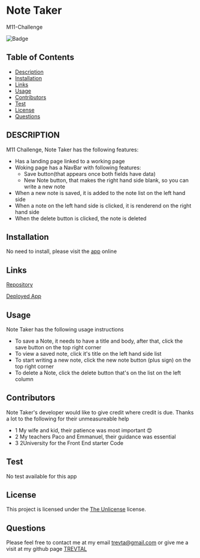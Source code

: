 # Note Taker
M11-Challenge

![Badge](https://img.shields.io/static/v1?label=License&message=The%20Unlicense&color=yellowgreen)

## Table of Contents
- [Description](#description)
- [Installation](#installation)
- [Links](#links)
- [Usage](#usage)
- [Contributors](#contributors)
- [Test](#test)
- [License](#license)
- [Questions](#questions)

## DESCRIPTION
M11 Challenge, Note Taker has the following features:
* Has a landing page linked to a working page
* Woking page has a NavBar with following features:
    * Save button(that appears once both fields have data)
    * New Note button, that makes the right hand side blank, so you can write a new note
* When a new note is saved, it is added to the note list on the left hand side
* When a note on the left hand side is clicked, it is renderend on the right hand side
* When the delete button is clicked, the note is deleted

## Installation
No need to install, please visit the [app](https://trevtal-note-taker.herokuapp.com/) online


## Links
[Repository](https://github.com/TREVTAL/M11---Note-Taker)

[Deployed App](https://trevtal-note-taker.herokuapp.com/)

## Usage
Note Taker has the following usage instructions

* To save a Note, it needs to have a title and body, after that, click the save button on the top right corner
* To view a saved note, click it's title on the left hand side list
* To start writing a new note, click the new note button (plus sign) on the top right corner
* To delete a Note, click the delete button that's on the list on the left column

## Contributors
Note Taker's developer would like to give credit where credit is due. Thanks a lot to the following for their unmeasureable help

* 1 My wife and kid, their patience was most important 😍
* 2 My teachers Paco and Emmanuel, their guidance was essential
* 3 2University for the Front End starter Code

## Test
No test available for this app

## License 
This project is licensed under the [The Unlicense](https://choosealicense.com/licenses/unlicense/) license.

## Questions
Please feel free to contact me at my email trevta@gmail.com or give me a visit at my github page [TREVTAL](https://github.com/TREVTAL)
